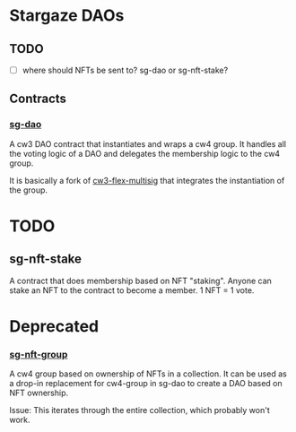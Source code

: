 # Stargaze DAOs

## TODO

- [ ] where should NFTs be sent to? sg-dao or sg-nft-stake?

## Contracts

### [sg-dao](./contracts/sg-dao/README.md)

A cw3 DAO contract that instantiates and wraps a cw4 group. It handles all the voting logic of a DAO and delegates the membership logic to the cw4 group.

It is basically a fork of [cw3-flex-multisig](https://github.com/CosmWasm/cw-plus/tree/main/contracts/cw3-flex-multisig) that integrates the instantiation of the group.

# TODO

## sg-nft-stake

A contract that does membership based on NFT "staking". Anyone can stake an NFT to the contract to become a member. 1 NFT = 1 vote.

# Deprecated

### [sg-nft-group](./contracts/sg-nft-group/README.md)

A cw4 group based on ownership of NFTs in a collection. It can be used as a drop-in replacement for cw4-group in sg-dao to create a DAO based on NFT ownership.

Issue: This iterates through the entire collection, which probably won't work.

